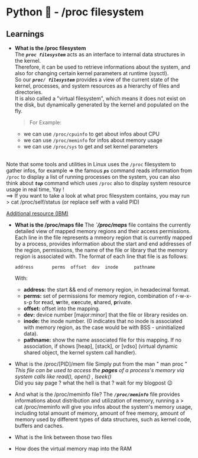 # **Python :snake: - /proc filesystem**

## **Learnings**

- **What is the /proc filesystem** <br>
	The ***`proc filesystem`*** acts as an interface to internal data structures in the kernel. <br>
	Therefore, it can be used to retrieve informations about the system, and also for changing certain kernel parameters at runtime (sysctl). <br>
	So our ***`proc/ filesystem`*** provides a view of the current state of the kernel, processes, and system resources as a hierarchy of files and directories. <br>
	It is also called a "virtual filesystem", which means it does not exist on the disk, but dynamically generated by the kernel and populated on the fly.
	> For Example:
	- we can use `/proc/cpuinfo` to get about infos about CPU
	- we can use `/proc/meminfo` for infos about memory usage
	- we can use `/proc/sys` to get and set kernel parameters <br>
	<br>

Note that some tools and utilities in Linux uses the `/proc` filesystem to gather infos, for example => the famous ***`ps`*** command reads information from `/proc` to display a list of running processes on the system, you can also think about ***`top`*** command which uses `/proc` also to display system resource usage in real time, Yay ! <br>
==> If you want to take a look at what proc filesystem contains, you may run > cat /proc/self/status (or replace self with a valid PID)

[Additional resource (IBM)](https://www.ibm.com/support/pages/purpose-proc-file-system#:~:text=The%20%2Fproc%20file%20system%20is,and%20thread%20in%20the%20system.)

- **What is the /proc/maps file**
	The ***`/proc/maps*** file contains the currently detailed view of mapped memory regions and their access permissions. Each line in the file represents a mmeory region that is currently mapped by a process, provides information about the start and end addresses of the region, permissions, the name of the file or library that the memory region is associated with.
	The format of each line that file is as follows:
	```
	address       perms  offset  dev  inode      pathname
	```
	With:
	- **address:** the start && end of memory region, in hexadecimal format.
	- **perms:** set of permissions for memory region, combination of r-w-x-s-p for **r**ead, **w**rite, e**x**ecute, **s**hared, **p**rivate.
	- **offset:** offset into the mapping.
	- **dev:** device number [major:minor] that the file or library resides on.
	- **inode:** the inode number. (0 indicates that no inode is associated with memory region, as the case would be with BSS - uninitialized data).
	- **pathname:** show the name associated file for this mapping. If no association, if shows [heap], [stack], or [vdso] (virtual dynamic shared object, the kernel system call handler).

- What is the /proc/[PID]/mem file
	Simply put from the man " man proc " <em>This file can be used to access the **pages** of a process's memory via system calls like read(), open() , lseek() </em> <br>
	Did you say page ? what the hell is that ? wait for my blogpost :wink:
- And what is the /proc/meminfo file?
	The ***`/proc/meminfo`*** file provides informations about distribution and utilization of memory, running a > cat /proc/meminfo will give you infos about the system's memory usage, including total amount of memory, amount of free memory, amount of memory used by different types of data structures, such as kernel code, buffers and caches.
- What is the link between those two files
- How does the virtual memory map into the RAM
